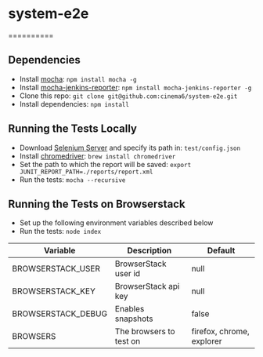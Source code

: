 # system-e2e
==========

## Dependencies
* Install [mocha](http://visionmedia.github.io/mocha/): ```npm install mocha -g```
* Install [mocha-jenkins-reporter](https://github.com/futurice/mocha-jenkins-reporter): ```npm install mocha-jenkins-reporter -g```
* Clone this repo: ```git clone git@github.com:cinema6/system-e2e.git```
* Install dependencies: ```npm install```

## Running the Tests Locally
* Download [Selenium Server](http://docs.seleniumhq.org/download/) and specify its path in: ```test/config.json```
* Install [chromedriver](https://code.google.com/p/selenium/wiki/ChromeDriver): ```brew install chromedriver```
* Set the path to which the report will be saved: ```export JUNIT_REPORT_PATH=./reports/report.xml```
* Run the tests: ```mocha --recursive```

## Running the Tests on Browserstack
* Set up the following environment variables described below
* Run the tests: ```node index```

| Variable           | Description                 | Default                   |
| -----------------  | -------------------------   | -----------------------   |
| BROWSERSTACK_USER  | BrowserStack user id        | null                      |
| BROWSERSTACK_KEY   | BrowserStack api key        | null                      |
| BROWSERSTACK_DEBUG | Enables snapshots           | false                     |
| BROWSERS           | The browsers to test on     | firefox, chrome, explorer |